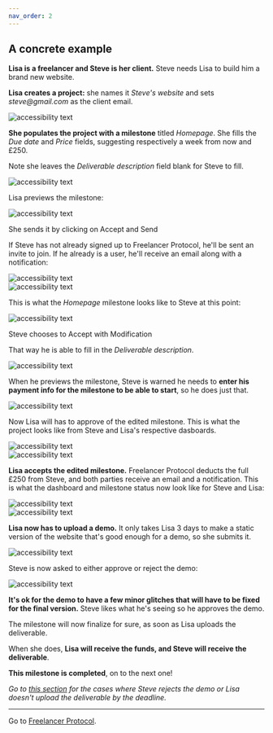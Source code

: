 ```yaml
---
nav_order: 2
---
```


## A concrete example

**Lisa is a freelancer and Steve is her client.** Steve needs Lisa to build him a brand new website.

<!-- Neither want to go through a platform that will charge expensive fees, so Lisa signs up to [Freelancer Protocol](https://www.freelancerprotocol.com/) as a freelancer.

 <div class ="example-image small">
  <img src="/images/freelancerSignUp.png" alt="accessibility text" >
</div> -->

**Lisa creates a project:** she names it _Steve's website_ and sets _steve@gmail.com_ as the client email.

 <div class ="example-image small">
  <img src="/images/NewProject.png" alt="accessibility text" >
</div>

 <!-- <div class ="example-image medium">
  <img src="/images/ProjectCategory.png" alt="accessibility text" >
</div> -->

**She populates the project with a milestone** titled _Homepage_. She fills the _Due date_ and _Price_ fields, suggesting respectively a week from now and £250.

Note she leaves the _Deliverable description_ field blank for Steve to fill.

 <div class ="example-image big">
  <img src="/images/LisasDraft.png" alt="accessibility text" >
</div>

Lisa previews the milestone:

 <div class ="example-image medium400">
  <img src="/images/LisasPreview.png" alt="accessibility text" >
</div>

She sends it by clicking on <span class="button blue-gradient" > Accept and Send</span>

If Steve has not already signed up to Freelancer Protocol, he'll be sent an invite to join. If he already is a user, he'll receive an email along with a notification:

 <div class ="example-image medium400">
  <img src="/images/StevesEmail.png" alt="accessibility text" >
</div>

 <div class ="example-image tiny long">
  <img src="/images/StevesNotification.png" alt="accessibility text" >
</div>

This is what the _Homepage_ milestone looks like to Steve at this point:

 <div class ="example-image big">
  <img src="/images/StevesReceives.png" alt="accessibility text" >
</div>

Steve chooses to <span class="button secondary-green" > Accept with Modification</span>

That way he is able to fill in the _Deliverable description_.

 <div class ="example-image big">
  <img src="/images/StevesModification.png" alt="accessibility text" >
</div>

When he previews the milestone, Steve is warned he needs to **enter his payment info for the milestone to be able to start**, so he does just that.

 <div class ="example-image tiny long">
  <img src="/images/StevesWarning.png" alt="accessibility text" >
</div>

Now Lisa will has to approve of the edited milestone. This is what the project looks like from Steve and Lisa's respective dasboards.

 <div class ="two-cards">

  <div class ="example-image tiny-small">
    <img src="/images/LisasCard.png" alt="accessibility text" >
  </div>
  <div class ="example-image tiny-small">
    <img src="/images/StevesCard.png" alt="accessibility text" >
  </div>
  
</div>

**Lisa accepts the edited milestone.** Freelancer Protocol deducts the full £250 from Steve, and both parties receive an email and a notification. This is what the dashboard and milestone status now look like for Steve and Lisa:

 <div class ="two-cards">
    <div class ="example-image tiny-small">
    <img src="/images/MilestoneOngoing1.png" alt="accessibility text" >
    </div>
    <div class ="example-image tiny-small">
    <img src="/images/MilestoneOngoing2.png" alt="accessibility text" >
    </div>
</div>

**Lisa now has to upload a demo.** It only takes Lisa 3 days to make a static version of the website that's good enough for a demo, so she submits it.

 <div class ="example-image tiny-small">
  <img src="/images/DemoUpload.png" alt="accessibility text" >
</div>

Steve is now asked to either approve or reject the demo:

 <div class ="example-image small long">
  <img src="/images/StevesDemoApproval.png" alt="accessibility text" >
</div>

**It's ok for the demo to have a few minor glitches that will have to be fixed for the final version.**
Steve likes what he's seeing so he approves the demo.

The milestone will now finalize for sure, as soon as Lisa uploads the deliverable.

When she does, **Lisa will receive the funds, and Steve will receive the deliverable**.

**This milestone is completed**, on to the next one!

_Go to [this section](https://docs.freelancerprotocol.com/how.html#if-things-go-south) for the cases where Steve rejects the demo or Lisa doesn't upload the deliverable by the deadline._

---

Go to [Freelancer Protocol](https://www.freelancerprotocol.com/).
